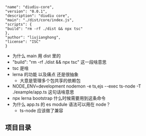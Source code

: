 ```{
"name": "diudiu-core",
"version": "0.0.1",
"description": "diudiu core",
"main": "./dist/core/index.js",
"scripts": {
"build": "rm -rf ./dist && npx tsc"
},
"author": "liujianghong",
"license": "ISC"
}
```

- 为什么 main 用 dist 里的
- "build": "rm -rf ./dist && npx tsc" 这一段啥意思
- tsc 是啥
- lerna 的功能 以及痛点 还是很抽象
  - 大意是管理多个包共享的依赖包
- NODE_ENV=development nodemon -e ts,ejs --exec ts-node -T ./example/app.ts 这句话啥意思
- npx lerna bootstrap 什么时候需要用到这条命令
- 为什么 app.ts 的 es module 语法可以用在 node？
  - ts-node 应该做了兼容

## 项目目录
